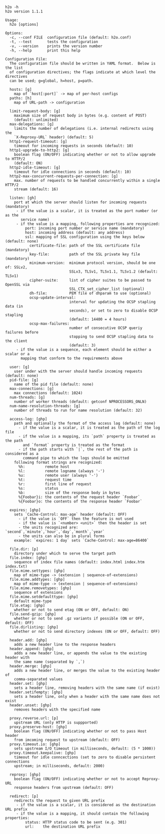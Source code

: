     h2o -h
    h2o version 1.1.1
    
    Usage:
      h2o [options]
    
    Options:
      -c, --conf FILE  configuration file (default: h2o.conf)
      -t, --test       tests the configuration
      -v, --version    prints the version number
      -h, --help       print this help
    
    Configuration File:
      The configuration file should be written in YAML format.  Below is the list
      of configuration directives; the flags indicate at which level the directives
      can be used; g=global, h=host, p=path.
    
      hosts: [g]
        map of `host[:port]` -> map of per-host configs
      paths: [h]
        map of URL-path -> configuration
    
      limit-request-body: [g]
        maximum size of request body in bytes (e.g. content of POST)
        (default: unlimited)
      max-delegations: [g]
        limits the number of delegations (i.e. internal redirects using the
        `X-Reproxy-URL` header) (default: 5)
      http1-request-timeout: [g]
        timeout for incoming requests in seconds (default: 10)
      http1-upgrade-to-http2: [g]
        boolean flag (ON/OFF) indicating whether or not to allow upgrade to HTTP/2
        (default: ON)
      http2-idle-timeout: [g]
        timeout for idle connections in seconds (default: 10)
      http2-max-concurrent-requests-per-connection: [g]
        max. number of requests to be handled concurrently within a single HTTP/2
        stream (default: 16)
    
      listen: [gh]
        port at which the server should listen for incoming requests (mandatory)
         - if the value is a scalar, it is treated as the port number (or as the
           service name)
         - if the value is a mapping, following properties are recognized:
             port: incoming port number or service name (mandatory)
             host: incoming address (default: any address)
             ssl: mapping of SSL configuration using the keys below (default: none)
               certificate-file: path of the SSL certificate file (mandatory)
               key-file:         path of the SSL private key file (mandatory)
               minimum-version:  minimum protocol version, should be one of: SSLv2,
                                 SSLv3, TLSv1, TLSv1.1, TLSv1.2 (default: TLSv1)
               cipher-suite:     list of cipher suites to be passed to OpenSSL via
                                 SSL_CTX_set_cipher_list (optional)
               dh-file:          PEM file of dhparam to use (optional)
               ocsp-update-interval:
                                 interval for updating the OCSP stapling data (in
                                 seconds), or set to zero to disable OCSP stapling
                                 (default: 14400 = 4 hours)
               ocsp-max-failures:
                                 number of consecutive OCSP queriy failures before
                                 stopping to send OCSP stapling data to the client
                                 (default: 3)
         - if the value is a sequence, each element should be either a scalar or a
           mapping that conform to the requirements above
    
      user: [g]
        user under with the server should handle incoming requests (default: none)
      pid-file: [g]
        name of the pid file (default: none)
      max-connections: [g]
        max connections (default: 1024)
      num-threads: [g]
        number of worker threads (default: getconf NPROCESSORS_ONLN)
      num-name-resolution-threads: [g]
        number of threads to run for name resolution (default: 32)
    
      access-log: [ghp]
        path and optionally the format of the access log (default: none)
          - if the value is a scalar, it is treated as the path of the log file
          - if the value is a mapping, its `path` property is treated as the path
            and `format` property is treated as the format
          - if the path starts with `|`, the rest of the path is considered as a 
            command pipe to which the logs should be emitted
        following format strings are recognized:
          %h:         remote host
          %l:         remote logname (always '-')
          %u:         remote user (always '-')
          %t:         request time
          %r:         first line of request
          %s:         status
          %b:         size of the response body in bytes
          %{Foobar}i: the contents of the request header `Foobar`
          %{Foobar}o: the contents of the response header `Foobar`
    
      expires: [ghp]
        sets `Cache-Control: max-age` header (default: OFF)
          - if the value is `OFF` then the feature is not used
          - if the value is `<number> <unit>` then the header is set
          - the units recognized are: `second`,`minute`,`hour`,`day`,`month`,`year`
          - the units can also be in plural forms
        example: `expires: 1 day` sets `Cache-Control: max-age=86400`
    
      file.dir: [p]
        directory under which to serve the target path
      file.index: [ghp]
        sequence of index file names (default: index.html index.htm index.txt)
      file.mime.settypes: [ghp]
        map of mime-type -> (extension | sequence-of-extensions)
      file.mime.addtypes: [ghp]
        map of mime-type -> (extension | sequence-of-extensions)
      file.mime.removetypes: [ghp]
        sequence of extensions
      file.mime.setdefaulttype: [ghp]
        default mime-type
      file.etag: [ghp]
        whether or not to send etag (ON or OFF, default: ON)
      file.send-gzip: [ghp]
        whether or not to send .gz variants if possible (ON or OFF, default: OFF)
      file.dirlisting: [ghp]
        whether or not to send directory indexes (ON or OFF, default: OFF)
    
      header.add: [ghp]
        adds a new header line to the response headers
      header.append: [ghp]
        adds a new header line, or appends the value to the existing header with
        the same name (separated by `,`)
      header.merge: [ghp]
        adds a new header line, or merges the value to the existing header of
        comma-separated values
      header.set: [ghp]
        sets a header line, removing headers with the same name (if exist)
      header.setifempty: [ghp]
        sets a header line, only when a header with the same name does not exist
      header.unset: [ghp]
        removes headers with the specified name
    
      proxy.reverse.url: [p]
        upstream URL (only HTTP is suppported)
      proxy.preserve-host: [ghp]
        boolean flag (ON/OFF) indicating whether or not to pass Host header
        from imcoming request to upstream (default: OFF)
      proxy.timeout.io: [ghp]
        sets upstream I/O timeout (in milliseconds, default: (5 * 1000))
      proxy.timeout.keepalive: [ghp]
        timeout for idle conncections (set to zero to disable persistent connections
        upstream; in milliseconds, default: 2000)
    
      reproxy: [ghp]
        boolean flag (ON/OFF) indicating whether or not to accept Reproxy-URL
        response headers from upstream (default: OFF)
    
      redirect: [p]
        redirects the request to given URL prefix
         - if the value is a scalar, it is considered as the destination URL prefix
         - if the value is a mapping, it should contain the following properties:
             status: HTTP status code to be sent (e.g. 301)
             url:    the destination URL prefix